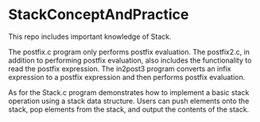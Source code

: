 # StackConceptAndPractice
 This repo includes important knowledge of Stack.
 
 The postfix.c program only performs postfix evaluation. The postfix2.c, in addition to performing postfix evaluation, also includes the functionality to read the postfix expression. The in2post3 program converts an infix expression to a postfix expression and then performs postfix evaluation.
 
 As for the Stack.c program demonstrates how to implement a basic stack operation using a stack data structure. Users can push elements onto the stack, pop elements from the stack, and output the contents of the stack.
 
 
